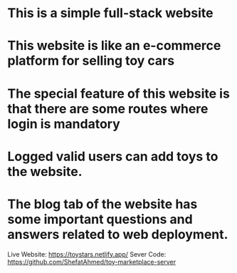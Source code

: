 # This is a simple full-stack website
# This website is like an e-commerce platform for selling toy cars
# The special feature of this website is that there are some routes where login is mandatory
# Logged valid users can add toys to the website.
# The blog tab of the website has some important questions and answers related to web deployment.

Live Website: https://toystars.netlify.app/
Sever Code: https://github.com/ShefatAhmed/toy-marketplace-server

